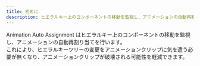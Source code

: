 ```yaml
---
title: 初めに
description: ヒエラルキー上のコンポーネントの移動を監視し、アニメーションの自動再割り当てを行う Unity エディター拡張
---
```


Animation Auto Assignment はヒエラルキー上のコンポーネントの移動を監視し、アニメーションの自動再割り当てを行います。  
これにより、ヒエラルキーツリーの変更をアニメーションクリップに気を遣う必要が無くなり、アニメーションクリップが破壊される可能性を軽減できます。

